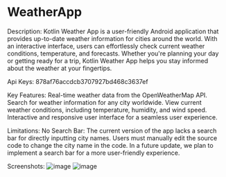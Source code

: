 # WeatherApp

Description:
Kotlin Weather App is a user-friendly Android application that provides up-to-date weather information for cities around the world. With an interactive interface, users can effortlessly check current weather conditions, temperature, and forecasts. Whether you're planning your day or getting ready for a trip, Kotlin Weather App helps you stay informed about the weather at your fingertips.


Api Keys: 878af76accdcb3707927bd468c3637ef

Key Features:
Real-time weather data from the OpenWeatherMap API.
Search for weather information for any city worldwide.
View current weather conditions, including temperature, humidity, and wind speed.
Interactive and responsive user interface for a seamless user experience.

Limitations:
No Search Bar: The current version of the app lacks a search bar for directly inputting city names. Users must manually edit the source code to change the city name in the code. In a future update, we plan to implement a search bar for a more user-friendly experience.

Screenshots:
![image](https://github.com/Priyansh20patel/WeatherApp/assets/98640432/a1d3e785-7326-4e1f-9085-fd34a73eb7e2)
![image](https://github.com/Priyansh20patel/WeatherApp/assets/98640432/fd1ae953-ef33-4ba4-af02-256d4ea979c5)



